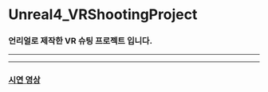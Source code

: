 # Unreal4_VRShootingProject

### 언리얼로 제작한 VR 슈팅 프로젝트 입니다.
***

---

### [시연 영상](https://youtu.be/QfFVwr08LmE)
